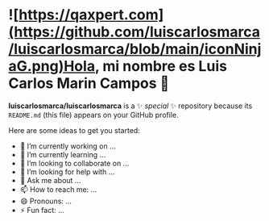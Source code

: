 # ![https://qaxpert.com](https://github.com/luiscarlosmarca/luiscarlosmarca/blob/main/iconNinjaG.png)Hola, mi nombre es Luis Carlos Marin Campos 👋

**luiscarlosmarca/luiscarlosmarca** is a ✨ _special_ ✨ repository because its `README.md` (this file) appears on your GitHub profile.

Here are some ideas to get you started:

- 🔭 I’m currently working on ...
- 🌱 I’m currently learning ...
- 👯 I’m looking to collaborate on ...
- 🤔 I’m looking for help with ...
- 💬 Ask me about ...
- 📫 How to reach me: ...
- 😄 Pronouns: ...
- ⚡ Fun fact: ...
